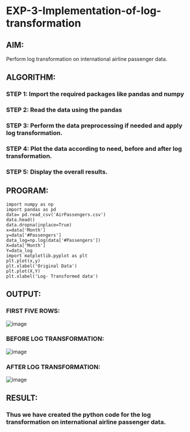 # EXP-3-Implementation-of-log-transformation

## AIM:
Perform log transformation on international airline passenger data.
## ALGORITHM:
### STEP 1: Import the required packages like pandas and numpy
### STEP 2: Read the data using the pandas
### STEP 3: Perform the data preprocessing if needed and apply log transformation.
### STEP 4: Plot the data according to need, before and after log transformation.
### STEP 5: Display the overall results.

## PROGRAM:
```
import numpy as np
import pandas as pd
data= pd.read_csv('AirPassengers.csv')
data.head()
data.dropna(inplace=True)
x=data['Month']
y=data['#Passengers']
data_log=np.log(data['#Passengers'])
X=data['Month']
Y=data_log
import matplotlib.pyplot as plt
plt.plot(x,y)
plt.xlabel('Original Data')
plt.plot(X,Y)
plt.xlabel('Log- Transformed data')
```
## OUTPUT:
### FIRST FIVE ROWS:
![image](https://github.com/gpavithra673/EXP-3-Implementation-of-log-transformation-/assets/93427264/dee7e959-a649-4ac3-905c-985d80f92346)

### BEFORE LOG TRANSFORMATION:
![image](https://github.com/gpavithra673/EXP-3-Implementation-of-log-transformation-/assets/93427264/31b5cfdd-8787-4957-8f2c-07e409d43762)
### AFTER LOG TRANSFORMATION:
![image](https://github.com/gpavithra673/EXP-3-Implementation-of-log-transformation-/assets/93427264/c45837a1-4334-41a6-8731-bd1de76d9a1c)

## RESULT:
### Thus we have created the python code for the log transformation on international airline passenger data.
